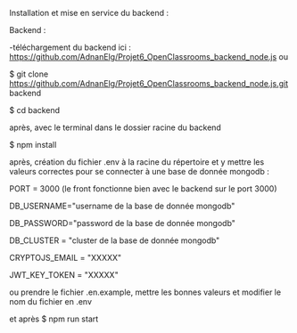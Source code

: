 Installation et mise en service du backend :

Backend :

-téléchargement du backend ici : https://github.com/AdnanElg/Projet6_OpenClassrooms_backend_node.js ou

$ git clone https://github.com/AdnanElg/Projet6_OpenClassrooms_backend_node.js.git backend

$ cd backend

après, avec le terminal dans le dossier racine du backend

$ npm install

après, création du fichier .env à la racine du répertoire et y mettre les valeurs correctes pour se connecter à une base de donnée mongodb :

PORT = 3000 (le front fonctionne bien avec le backend sur le port 3000)

DB_USERNAME="username de la base de donnée mongodb"

DB_PASSWORD="password de la base de donnée mongodb"

DB_CLUSTER = "cluster de la base de donnée mongodb"

CRYPTOJS_EMAIL = "XXXXX"

JWT_KEY_TOKEN = "XXXXX"

ou prendre le fichier .en.example, mettre les bonnes valeurs et modifier le nom du fichier en .env

et après
$ npm run start

